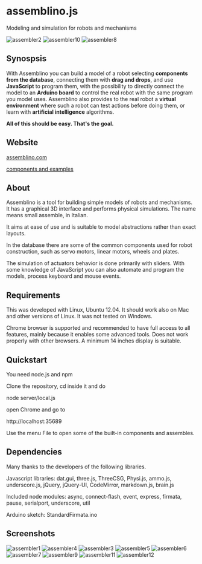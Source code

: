 assemblino.js
=============

Modeling and simulation for robots and mechanisms

![assembler2](https://f.cloud.github.com/assets/2943816/968190/a5841b48-0597-11e3-8d41-4656b6551f03.jpg)
![assembler10](https://f.cloud.github.com/assets/2943816/968198/a5ac74d0-0597-11e3-9b23-1bb454d81a17.jpg)
![assembler8](https://f.cloud.github.com/assets/2943816/968196/a59fc802-0597-11e3-8800-8f1c7d6f1675.jpg)

Synospsis
---------

With Assemblino you can build a model of a robot selecting **components from the database**, connecting them with **drag and drops**, and use **JavaScript** to program them,
with the possibility to directly connect the model to an **Arduino board** to control the real robot with the same program you model uses.
Assemblino also provides to the real robot a **virtual environment** where such a robot can
test actions before doing them, or learn with **artificial intelligence** algorithms.

**All of this should be easy. That's the goal.**

Website
-----------

[assemblino.com](https://assemblino.com)

[components and examples](https://assemblino.com/explorer.html)

About
-------------

Assemblino is a tool for building simple models of robots and mechanisms. It has a graphical 3D interface and performs physical simulations. The name means small assemble, in Italian. 

It aims at ease of use and is suitable to model abstractions rather than exact layouts.

In the database there are some of the common components used for robot construction, such as servo motors, linear motors, wheels and plates.

The simulation of actuators behavior is done primarily with sliders. With some knowledge of JavaScript you can also automate and program the models, process keyboard and mouse events.

Requirements
------

This was developed with Linux, Ubuntu 12.04. It should work also on Mac and other versions of Linux. It was not tested on Windows.

Chrome browser is supported and recommended to have full access to all features, mainly because it enables some advanced tools. Does not work properly with other browsers. A minimum 14 inches display is suitable.

Quickstart
------

You need node.js and npm

Clone the repository, cd inside it and do

node server/local.js

open Chrome and go to

http://localhost:35689

Use the menu File to open some of the built-in components and assembles.

Dependencies
-------

Many thanks to the developers of the following libraries.

Javascript libraries:
dat.gui, three.js, ThreeCSG, Physi.js, ammo.js, underscore.js, jQuery, jQuery-UI, CodeMirror, markdown.js, brain.js

Included node modules:
async, connect-flash,  event,  express,  firmata,  pause,  serialport,  underscore,  util

Arduino sketch:
StandardFirmata.ino

Screenshots
------------

![assembler1](https://f.cloud.github.com/assets/2943816/968189/a58371de-0597-11e3-9919-e2f2e633179a.jpg)
![assembler4](https://f.cloud.github.com/assets/2943816/968191/a58a6e1c-0597-11e3-9319-5a73c076c1db.jpg)
![assembler3](https://f.cloud.github.com/assets/2943816/968192/a58f1476-0597-11e3-8130-cb8e869bc307.jpg)
![assembler5](https://f.cloud.github.com/assets/2943816/968193/a592bd56-0597-11e3-9afd-816f90dff50d.jpg)
![assembler6](https://f.cloud.github.com/assets/2943816/968194/a59483e8-0597-11e3-9d3e-548f92092e67.jpg)
![assembler7](https://f.cloud.github.com/assets/2943816/968195/a59d1b84-0597-11e3-9661-adbcc0c6dea2.jpg)
![assembler9](https://f.cloud.github.com/assets/2943816/968197/a5a38014-0597-11e3-8ac3-c3ab4f88aeb2.jpg)
![assembler11](https://f.cloud.github.com/assets/2943816/968199/a5ae9030-0597-11e3-8e23-3b960e477e40.jpg)
![assembler12](https://f.cloud.github.com/assets/2943816/968200/a5b6bbc0-0597-11e3-8c32-a06a358ddcae.jpg)

